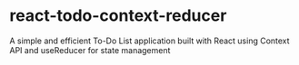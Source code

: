 # react-todo-context-reducer
A simple and efficient To-Do List application built with React using Context API and useReducer for state management
